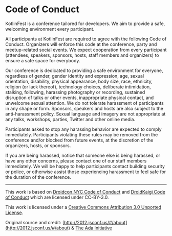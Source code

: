 # Code of Conduct

KotlinFest is a conference tailored for developers. We aim to provide a safe, welcoming environment every participant.

All participants at KotlinFest are required to agree with the following Code of Conduct. Organizers will enforce this code at the conference, party and meetup-related social events. We expect cooperation from every participant (attendees, speakers, sponsors, hosts, staff members and organizers) to ensure a safe space for everybody.

Our conference is dedicated to providing a safe environment for everyone, regardless of gender, gender identity and expression, age, sexual orientation, disability, physical appearance, body size, race, ethnicity, religion (or lack thereof), technology choices, deliberate intimidation, stalking, following, harassing photography or recording, sustained disruption of talks or other events, inappropriate physical contact, and unwelcome sexual attention. We do not tolerate harassment of participants in any shape or form. Sponsors, speakers and hosts are also subject to the anti-harassment policy. Sexual language and imagery are not appropriate at any talks, workshops, parties, Twitter and other online media.

Participants asked to stop any harassing behavior are expected to comply immediately. Participants violating these rules may be removed from the conference and/or blocked from future events, at the discretion of the organizers, hosts, or sponsors.

If you are being harassed, notice that someone else is being harassed, or have any other concerns, please contact one of our staff members immediately. We will be happy to help participants contact building security or police, or otherwise assist those experiencing harassment to feel safe for the duration of the conference.

--- 

This work is based on [Droidcon NYC Code of Conduct](http://droidcon.nyc/code-of-conduct/) and [DroidKaigi Code of Conduct](http://www.association.droidkaigi.jp/en/code-of-conduct.html) which are licensed under CC-BY-3.0.

This work is licensed under a [Creative Commons Attribution 3.0 Unported License](http://creativecommons.org/licenses/by/3.0/deed.en_US).

Original source and credit: [http://2012.jsconf.us/#/about](http://2012.jsconf.us/#/about) & [The Ada Initiative](http://geekfeminism.wikia.com/wiki/Conference_anti-harassment/Policy)